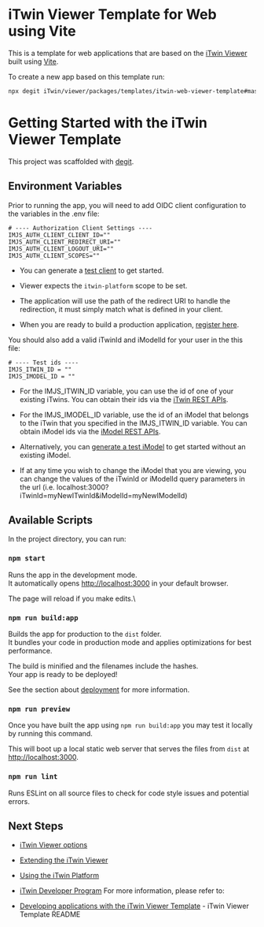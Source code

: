 # iTwin Viewer Template for Web using Vite

This is a template for web applications that are based on the [iTwin Viewer](https://github.com/itwin/viewer/tree/main/packages/modules/web-viewer-react) built using [Vite](https://github.com/vitejs/vite).

To create a new app based on this template run:

```sh
npx degit iTwin/viewer/packages/templates/itwin-web-viewer-template#master my-app-name
```

# Getting Started with the iTwin Viewer Template

This project was scaffolded with [degit](https://github.com/Rich-Harris/degit).

## Environment Variables

Prior to running the app, you will need to add OIDC client configuration to the variables in the .env file:

```
# ---- Authorization Client Settings ----
IMJS_AUTH_CLIENT_CLIENT_ID=""
IMJS_AUTH_CLIENT_REDIRECT_URI=""
IMJS_AUTH_CLIENT_LOGOUT_URI=""
IMJS_AUTH_CLIENT_SCOPES=""
```

- You can generate a [test client](https://developer.bentley.com/tutorials/web-application-quick-start/#3-register-an-application) to get started.

- Viewer expects the `itwin-platform` scope to be set.

- The application will use the path of the redirect URI to handle the redirection, it must simply match what is defined in your client.

- When you are ready to build a production application, [register here](https://developer.bentley.com/register/).

You should also add a valid iTwinId and iModelId for your user in the this file:

```
# ---- Test ids ----
IMJS_ITWIN_ID = ""
IMJS_IMODEL_ID = ""
```

- For the IMJS_ITWIN_ID variable, you can use the id of one of your existing iTwins. You can obtain their ids via the [iTwin REST APIs](https://developer.bentley.com/apis/itwins/operations/get-itwin/).

- For the IMJS_IMODEL_ID variable, use the id of an iModel that belongs to the iTwin that you specified in the IMJS_ITWIN_ID variable. You can obtain iModel ids via the [iModel REST APIs](https://developer.bentley.com/apis/imodels-v2/operations/get-imodel-details/).

- Alternatively, you can [generate a test iModel](https://developer.bentley.com/tutorials/web-application-quick-start/#4-create-an-imodel) to get started without an existing iModel.

- If at any time you wish to change the iModel that you are viewing, you can change the values of the iTwinId or iModelId query parameters in the url (i.e. localhost:3000?iTwinId=myNewITwinId&iModelId=myNewIModelId)

## Available Scripts

In the project directory, you can run:

### `npm start`

Runs the app in the development mode.\
It automatically opens [http://localhost:3000](http://localhost:3000) in your default browser.

The page will reload if you make edits.\

### `npm run build:app`

Builds the app for production to the `dist` folder.\
It bundles your code in production mode and applies optimizations for best performance.

The build is minified and the filenames include the hashes.\
Your app is ready to be deployed!

See the section about [deployment](https://vite.dev/guide/static-deploy.html) for more information.

### `npm run preview`

Once you have built the app using `npm run build:app` you may test it locally by running this command.

This will boot up a local static web server that serves the files from `dist` at [http://localhost:3000](http://localhost:3000).

### `npm run lint`

Runs ESLint on all source files to check for code style issues and potential errors.

## Next Steps

- [iTwin Viewer options](https://www.npmjs.com/package/@itwin/web-viewer-react)

- [Extending the iTwin Viewer](https://developer.bentley.com/tutorials/itwin-viewer-hello-world/)

- [Using the iTwin Platform](https://developer.bentley.com/)

- [iTwin Developer Program](https://www.youtube.com/playlist?list=PL6YCKeNfXXd_dXq4u9vtSFfsP3OTVcL8N)
For more information, please refer to:

- [Developing applications with the iTwin Viewer Template](https://github.com/iTwin/viewer/blob/master/packages/modules/cra-template-web-viewer/template/README.md) - iTwin Viewer Template README


